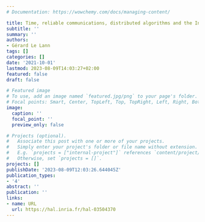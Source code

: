 ```yaml
---
# Documentation: https://wowchemy.com/docs/managing-content/

title: Time, reliable communications, distributed algorithms and the Internet
subtitle: ''
summary: ''
authors:
- Gérard Le Lann
tags: []
categories: []
date: '2021-10-01'
lastmod: 2023-08-09T14:03:27+02:00
featured: false
draft: false

# Featured image
# To use, add an image named `featured.jpg/png` to your page's folder.
# Focal points: Smart, Center, TopLeft, Top, TopRight, Left, Right, BottomLeft, Bottom, BottomRight.
image:
  caption: ''
  focal_point: ''
  preview_only: false

# Projects (optional).
#   Associate this post with one or more of your projects.
#   Simply enter your project's folder or file name without extension.
#   E.g. `projects = ["internal-project"]` references `content/project/deep-learning/index.md`.
#   Otherwise, set `projects = []`.
projects: []
publishDate: '2023-08-09T12:03:26.644045Z'
publication_types:
- '4'
abstract: ''
publication: ''
links:
- name: URL
  url: https://hal.inria.fr/hal-03504370
---
```

